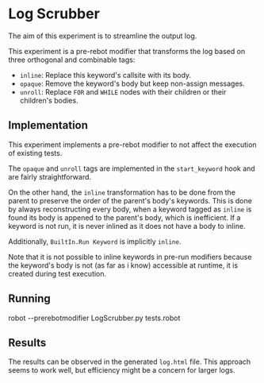 # Log Scrubber

The aim of this experiment is to streamline the output log.

This experiment is a pre-rebot modifier that transforms the log based on three
orthogonal and combinable tags:

  * `inline`: Replace this keyword's callsite with its body.
  * `opaque`: Remove the keyword's body but keep non-assign messages.
  * `unroll`: Replace `FOR` and `WHILE` nodes with their children or their
    children's bodies.

## Implementation

This experiment implements a pre-rebot modifier to not affect the execution of
existing tests.

The `opaque` and  `unroll` tags are implemented in the `start_keyword` hook and
are fairly straightforward.

On the other hand, the `inline` transformation has to be done from the parent
to preserve the order of the parent's body's keywords. This is done by
always reconstructing every body, when a keyword tagged as `inline` is found
its body is appened to the parent's body, which is inefficient. If a keyword is
not run, it is never inlined as it does not have a body to inline.

Additionally, `BuiltIn.Run Keyword` is implicitly `inline`.

Note that it is not possible to inline keywords in pre-run modifiers because
the keyword's body is not (as far as i know) accessible at runtime, it is
created during test execution.

## Running

  robot --prerebotmodifier LogScrubber.py tests.robot

## Results

The results can be observed in the generated `log.html` file. This approach
seems to work well, but efficiency might be a concern for larger logs.
